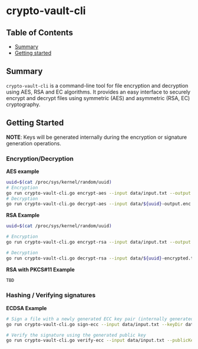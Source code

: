 # crypto-vault-cli

## Table of Contents

+ [Summary](#summary)
+ [Getting started](#getting-started)

## Summary

`crypto-vault-cli` is a command-line tool for file encryption and decryption using AES, RSA and EC algorithms. It provides an easy interface to securely encrypt and decrypt files using symmetric (AES) and asymmetric (RSA, EC) cryptography.

## Getting Started

**NOTE**: Keys will be generated internally during the encryption or signature generation operations.

### Encryption/Decryption

**AES example**

```sh
uuid=$(cat /proc/sys/kernel/random/uuid)
# Encryption
go run crypto-vault-cli.go encrypt-aes --input data/input.txt --output data/${uuid}-output.enc --keySize 16 --keyDir data/
# Decryption
go run crypto-vault-cli.go decrypt-aes --input data/${uuid}-output.enc --output data/${uuid}-decrypted.txt --symmetricKey <your generated symmetric key from previous encryption operation>
```

**RSA Example**

```sh
uuid=$(cat /proc/sys/kernel/random/uuid)

# Encryption
go run crypto-vault-cli.go encrypt-rsa --input data/input.txt --output data/${uuid}-encrypted.txt --keyDir data/

# Decryption
go run crypto-vault-cli.go decrypt-rsa --input data/${uuid}-encrypted.txt --output data/${uuid}-decrypted.txt --privateKey <your generated private key from previous encryption operation>
```

**RSA with PKCS#11 Example** 

```sh
TBD
```

### Hashing / Verifying signatures

**ECDSA Example**

```sh
# Sign a file with a newly generated ECC key pair (internally generated)
go run crypto-vault-cli.go sign-ecc --input data/input.txt --keyDir data

# Verify the signature using the generated public key
go run crypto-vault-cli.go verify-ecc --input data/input.txt --publicKey <your generated public key from previous signing operation> --signature <your generated signature file from previous signing operation>
```